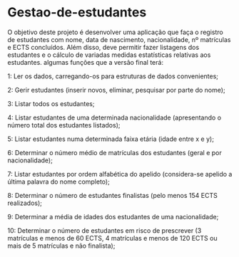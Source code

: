 # Gestao-de-estudantes
O objetivo deste projeto é desenvolver uma aplicação que faça o registro de estudantes com nome, data de nascimento, nacionalidade, nº matrículas e ECTS concluídos. Além disso, deve permitir fazer listagens dos estudantes e o cálculo de variadas medidas estatísticas relativas aos estudantes. 
algumas funções que a versão final terá:

1: Ler os dados, carregando-os para estruturas de dados convenientes;

2: Gerir estudantes (inserir novos, eliminar, pesquisar por parte do nome);

3: Listar todos os estudantes;

4: Listar estudantes de uma determinada nacionalidade (apresentando o número total dos
estudantes listados);

5: Listar estudantes numa determinada faixa etária (idade entre x e y);

6: Determinar o número médio de matrículas dos estudantes (geral e por nacionalidade);

7: Listar estudantes por ordem alfabética do apelido (considera-se apelido a última palavra
do nome completo);

8: Determinar o número de estudantes finalistas (pelo menos 154 ECTS realizados);

9: Determinar a média de idades dos estudantes de uma nacionalidade;

10: Determinar o número de estudantes em risco de prescrever (3 matrículas e menos de
60 ECTS, 4 matrículas e menos de 120 ECTS ou mais de 5 matrículas e não finalista); 
